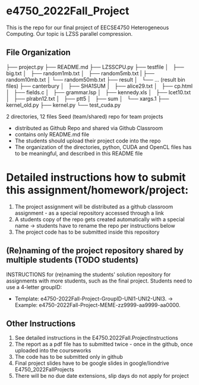 # e4750_2022Fall_Project
This is the repo for our final project of EECSE4750 Heterogeneous Computing. Our topic is LZSS parallel compression.

## File Organization
├── project.py
├── README.md
├── LZSSCPU.py
├── testfile
│   ├── big.txt
│   ├── random1mb.txt
│   ├── random5mb.txt
|   ├── random10mb.txt
│   └── random50mb.txt
├── result
│   └── ... (result bin files)
├── canterbury
│   ├── SHA1SUM
│   ├── alice29.txt
│   ├── cp.html
│   ├── fields.c
│   ├── grammar.lsp
│   ├── kennedy.xls
│   ├── lcet10.txt
│   ├── plrabn12.txt
│   ├── ptt5
│   ├── sum
│   └── xargs.1
├── kernel_old.py
├── kernel.py
└── test_cuda.py

2 directories, 12 files
Seed (team/shared) repo for team projects
  - distributed as Github Repo and shared via Github Classroom
  - contains only README.md file
  - The students should upload their project code into the repo
  - The organization of the directories, python, CUDA and OpenCL files has to be meaningful, and described in this README file

# Detailed instructions how to submit this assignment/homework/project:
1. The project assignment will be distributed as a github classroom assignment - as a special repository accessed through a link
2. A students copy of the repo gets created automatically with a special name -> students have to rename the repo per instructions below
3. The project code has to be submitted inside this repository 

## (Re)naming of the project repository shared by multiple students (TODO students)
INSTRUCTIONS for (re)naming the students' solution repository for assignments with more students, such as the final project. Students need to use a 4-letter groupID: 
* Template: e4750-2022Fall-Project-GroupID-UNI1-UNI2-UNI3. -> Example: e4750-2022Fall-Project-MEME-zz9999-aa9999-aa0000.

## Other Instructions
1. See detailed instructions in the E4750.2022Fall.ProjectInstructions
2. The report as a pdf file has to submitted twice - once in the github, once uploaded into the courseworks
3. The code has to be submitted only in github
4. Final project slides have to be google slides in google/liondrive E4750_2022FallProjects
5. There will be no due date extensions, slip days do not apply for project
